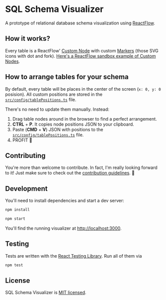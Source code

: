 # SQL Schema Visualizer

A prototype of relational database schema visualization using [ReactFlow](https://reactflow.dev/).

## How it works?

Every table is a ReactFlow' [Custom Node](https://reactflow.dev/docs/guides/custom-nodes/) with custom [Markers](https://reactflow.dev/docs/examples/edges/markers/) (those SVG icons with dot and fork). [Here's a ReactFlow sandbox example of Custom Nodes](https://github.com/wbkd/react-flow-example-apps/tree/main/reactflow-create-react-app).

## How to arrange tables for your schema

By default, every table will be places in the center of the screen (`x: 0, y: 0` posision). All custom positions are stored in the [`src/config/tablePositions.ts`](https://github.com/sqlhabit/sql_schema_visualizer/blob/main/src/config/tablePositions.ts) file.

There's no need to update them manually. Instead:

1. Drag table nodes around in the browser to find a perfect arrangement.
2. **CTRL** + **P**. It copies node positions JSON to your clipboard.
3. Paste (**CMD** + **V**) JSON with positions to the [`src/config/tablePositions.ts`](https://github.com/sqlhabit/sql_schema_visualizer/blob/main/src/config/tablePositions.ts) file.
4. PROFIT :beers:

## Contributing

You're more than welcome to contribute. In fact, I'm really looking forward to it! Just make sure to check out the [contribution guidelines](https://github.com/sqlhabit/sql_schema_visualizer/blob/main/CONTRIBUTING.md). :pray:

## Development

You'll need to install dependencies and start a dev server:

```sh
npm install

npm start
```

You'll find the running visualizer at [http://localhost:3000](http://localhost:3000).

## Testing

Tests are written with the [React Testing Library](https://testing-library.com/docs/react-testing-library/example-intro). Run all of them via


```sh
npm test
```

## License

SQL Schema Visualizer is [MIT licensed](https://github.com/sqlhabit/sql_schema_visualizer/blob/main/LICENSE).
